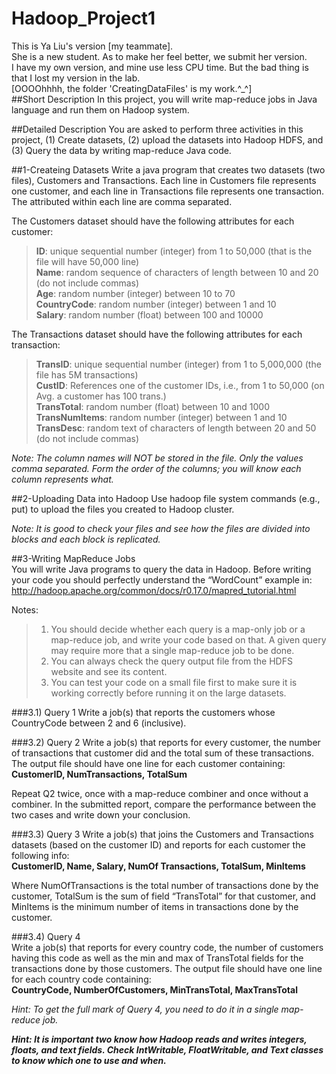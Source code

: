 Hadoop_Project1
===============
This is Ya Liu's version [my teammate].     
She is a new student. As to make her feel better, we submit her version.    
I have my own version, and mine use less CPU time. But the bad thing is that I lost my version in the lab.     
[OOOOhhhh, the folder 'CreatingDataFiles' is my work.^_^]   
##Short Description 
In this project, you will write map-reduce jobs in Java language and run them on Hadoop system.   
 
 
##Detailed Description 
You are asked to perform three activities in this project, (1) Create datasets, (2) upload the datasets into Hadoop HDFS, and (3) Query the data by writing map-reduce Java code. 
 
 
##1-Createing Datasets 
Write  a  java  program  that  creates  two  datasets  (two  files),  Customers  and  Transactions.  Each  line  in Customers file represents one customer, and each line in Transactions file represents one transaction. The attributed within each line are comma separated.    
 
The Customers dataset should have the following attributes for each customer:  
  
>**ID**: unique sequential number (integer) from 1 to 50,000 (that is the file will have 50,000 line)    
>**Name**: random sequence of characters of length between 10 and 20 (do not include commas)     
>**Age**: random number (integer) between 10 to 70    
>**CountryCode**: random number (integer) between 1 and 10    
>**Salary**: random number (float) between 100 and 10000    
 
 
The Transactions dataset should have the following attributes for each transaction:    

>**TransID**: unique sequential number (integer) from 1 to 5,000,000 (the file has 5M transactions)     
>**CustID**: References one of the customer IDs, i.e., from 1 to 50,000 (on Avg. a customer has 100 trans.)     
>**TransTotal**: random number (float) between 10 and 1000     
>**TransNumItems**: random number (integer) between 1 and 10    
>**TransDesc**: random text of characters of length between 20 and 50 (do not include commas)      
 
*Note: The column names will NOT be stored in the file. Only the values comma separated. Form the order of the columns; you will know each column represents what.*  
 
 
 
##2-Uploading Data into Hadoop
Use hadoop file system commands (e.g., put) to upload the files you created to Hadoop cluster.  
 
*Note: It is good to check your files and see how the files are divided into blocks and each block is replicated.*
 

##3-Writing MapReduce Jobs  
You will write Java programs to query the data in Hadoop. Before writing your code you should perfectly understand the “WordCount” example in: 
http://hadoop.apache.org/common/docs/r0.17.0/mapred_tutorial.html 
   


Notes: 

>1. You  should  decide  whether  each  query  is  a  map-only  job  or  a  map-reduce  job,  and  write  your code based on that. A given query may require more that a single map-reduce job to be done.    
>2. You can always check the query output file from the HDFS website and see its content.    
>3. You can test your code on a small file first to make sure it is working correctly before running it on the large datasets. 
 
 
###3.1) Query 1 
Write a job(s) that reports the customers whose CountryCode between 2 and 6 (inclusive). 
 
 
 
###3.2) Query 2 
Write a job(s) that reports for every customer, the number of transactions that customer did and the total sum of these transactions. The output file should have one line for each customer containing:    
  **CustomerID, NumTransactions, TotalSum** 
 
Repeat Q2 twice, once with a map-reduce combiner and once without a combiner. In the submitted report, compare the performance between the two cases and write down your conclusion. 
 
 
###3.3) Query 3 
Write a job(s) that joins the Customers and Transactions datasets (based on the customer ID) and reports for each customer the following info:    
	**CustomerID, Name, Salary, NumOf Transactions, TotalSum, MinItems** 
 
Where NumOfTransactions is the total number of transactions done by the customer, TotalSum is the sum of  field  “TransTotal”  for  that  customer,  and  MinItems  is  the  minimum  number  of  items  in  transactions done by the customer.  
 
 
###3.4) Query 4  
Write a job(s) that reports for every country code, the number of customers having this code as well as the min and max of TransTotal fields for the transactions done by those customers. The output file should have one line for each country code containing:  
	**CountryCode, NumberOfCustomers, MinTransTotal, MaxTransTotal** 
 
*Hint: To get the full mark of Query 4, you need to do it in a single map-reduce job.* 

***Hint: It is important two know how Hadoop reads and writes integers, floats, and text fields. Check IntWritable, FloatWritable, and Text classes to know which one to use and when.*** 
 

